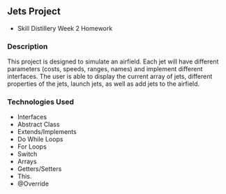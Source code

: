 ## Jets Project

* Skill Distillery Week 2 Homework

### Description

This project is designed to simulate an airfield. Each jet will have different parameters (costs, speeds, ranges, names) and implement different interfaces. The user is able to display the current array of jets, different properties of the jets, launch jets, as well as add jets to the airfield.

### Technologies Used

* Interfaces
* Abstract Class
* Extends/Implements
* Do While Loops
* For Loops
* Switch
* Arrays
* Getters/Setters
* This.
* @Override
